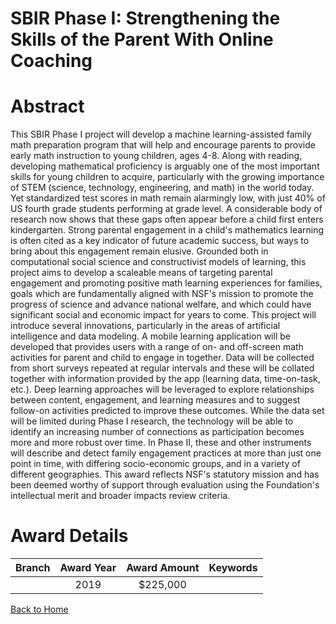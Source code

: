 
SBIR Phase I: Strengthening the Skills of the Parent With Online Coaching
=========================================================================

# Abstract


This SBIR Phase I project will develop a machine learning-assisted family math preparation program that will help and encourage parents to provide early math instruction to young children, ages 4-8. Along with reading, developing mathematical proficiency is arguably one of the most important skills for young children to acquire, particularly with the growing importance of STEM (science, technology, engineering, and math) in the world today. Yet standardized test scores in math remain alarmingly low, with just 40% of US fourth grade students performing at grade level. A considerable body of research now shows that these gaps often appear before a child first enters kindergarten. Strong parental engagement in a child's mathematics learning is often cited as a key indicator of future academic success, but ways to bring about this engagement remain elusive. Grounded both in computational social science and constructivist models of learning, this project aims to develop a scaleable means of targeting parental engagement and promoting positive math learning experiences for families, goals which are fundamentally aligned with NSF's mission to promote the progress of science and advance national welfare, and which could have significant social and economic impact for years to come. This project will introduce several innovations, particularly in the areas of artificial intelligence and data modeling. A mobile learning application will be developed that provides users with a range of on- and off-screen math activities for parent and child to engage in together. Data will be collected from short surveys repeated at regular intervals and these will be collated together with information provided by the app (learning data, time-on-task, etc.). Deep learning approaches will be leveraged to explore relationships between content, engagement, and learning measures and to suggest follow-on activities predicted to improve these outcomes. While the data set will be limited during Phase I research, the technology will be able to identify an increasing number of connections as participation becomes more and more robust over time. In Phase II, these and other instruments will describe and detect family engagement practices at more than just one point in time, with differing socio-economic groups, and in a variety of different geographies. This award reflects NSF's statutory mission and has been deemed worthy of support through evaluation using the Foundation's intellectual merit and broader impacts review criteria.  

# Award Details

|Branch|Award Year|Award Amount|Keywords|
| :---: | :---: | :---: | :---: |
||2019|$225,000||
  
  


[Back to Home](https://github.com/chrischow/dod_sbir_awards/JT/#487)